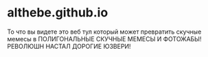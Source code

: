 # althebe.github.io
То что вы видете это веб тул который может превратить скучные мемесы в
ПОЛИГОНАЛЬНЫЕ СКУЧНЫЕ МЕМЕСЫ И ФОТОЖАБЫ!
РЕВОЛЮШН НАСТАЛ ДОРОГИЕ ЮЗВЕРИ!

